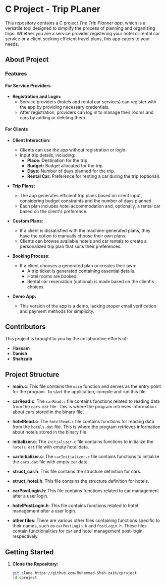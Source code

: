 # C Project - Trip PLaner 

This repository contains a C project *The Trip Planner app*, which is a versatile tool designed to simplify the process of planning and organizing trips. Whether you are a service provider registering your hotel or rental car service or a client seeking efficient travel plans, this app caters to your needs.

## About Project


### Features

#### For Service Providers
- **Registration and Login:**
  - Service providers (hotels and rental car services) can register with the app by providing necessary credentials.
  - After registration, providers can log in to manage their rooms and cars by adding or deleting them.

#### For Clients
- **Client Interaction:**
  - Clients can use the app without registration or login.
  - Input trip details, including:
    - **Place:** Destination for the trip.
    - **Budget:** Budget allocated for the trip.
    - **Days:** Number of days planned for the trip.
    - **Rental Car:** Preference for renting a car during the trip (optional).

- **Trip Plans:**
  - The app generates efficient trip plans based on client input, considering budget constraints and the number of days planned.
  - Each plan includes hotel accommodation and, optionally, a rental car based on the client's preference.

- **Custom Plans:**
  - If a client is dissatisfied with the machine-generated plans, they have the option to manually choose their own plans.
  - Clients can browse available hotels and car rentals to create a personalized trip plan that suits their preferences.

- **Booking Process:**
  - If a client chooses a generated plan or creates their own:
    - A trip ticket is generated containing essential details.
    - Hotel rooms are booked.
    - Rental car reservation (optional) is made based on the client's choices.

- **Demo App:**
  - This version of the app is a demo, lacking proper email verification and payment methods for simplicity.


## Contributors

This project is brought to you by the collaborative efforts of:

- **Hassam**
- **Danish**
- **Shahzaib**




## Project Structure

- **main.c**: This file contains the `main` function and serves as the entry point for the program. To start the application, compile and run this file.

- **carRead.c**: The `carRead.c` file contains functions related to reading data from the `cars.dat` file. This is where the program retrieves information about cars stored in the binary file.

- **hotelRead.c**: The `hotelRead.c` file contains functions for reading data from the `hotels.dat` file. This is where the program retrieves information about hotels stored in the binary file.

- **initializer.c**: The `initializer.c` file contains functions to initialize the `hotels.dat` file with empty hotel data.

- **carInitializer.c**: The `carInitializer.c` file contains functions to initialize the `cars.dat` file with empty car data.

- **struct_car.h**: This file contains the structure definition for cars.

- **struct_hotel.h**: This file contains the structure definition for hotels.

- **carPostLogin.h**: This file contains functions related to car management after a user login.

- **hotelPostLogin.h**: This file contains functions related to hotel management after a user login.

- **other files**: There are various other files containing functions specific to their names, such as `carPostLogin.h` and `PostLogin.h`. These files contain functionalities for car and hotel management post-login, respectively.


## Getting Started

1. **Clone the Repository:**
   ```bash
   git clone https://github.com/Muhammad-Shah-zaib/cproject
   cd cproject

